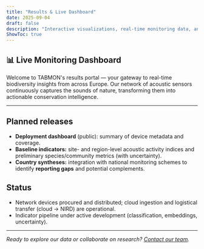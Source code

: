 ```yaml
---
title: "Results & Live Dashboard"
date: 2025-09-04
draft: false
description: "Interactive visualizations, real-time monitoring data, and key findings from Europe's acoustic biodiversity network"
ShowToc: true
---
```


## 📊 Live Monitoring Dashboard

Welcome to TABMON's results portal — your gateway to real-time biodiversity insights from across Europe. Our network of acoustic sensors continuously captures the sounds of nature, transforming them into actionable conservation intelligence.

---

## Planned releases
- **Deployment dashboard** (public): summary of device metadata and coverage.  
- **Baseline indicators:** site- and region-level acoustic activity indices and preliminary species/community metrics (with uncertainty).  
- **Country syntheses:** integration with national monitoring schemes to identify **reporting gaps** and potential complements.

## Status
- Network devices procured and distributed; cloud ingestion and logistical transfer (cloud → NIRD) are operational.  
- Indicator pipeline under active development (classification, embeddings, uncertainty).

---

*Ready to explore our data or collaborate on research? [Contact our team](/team/).*
